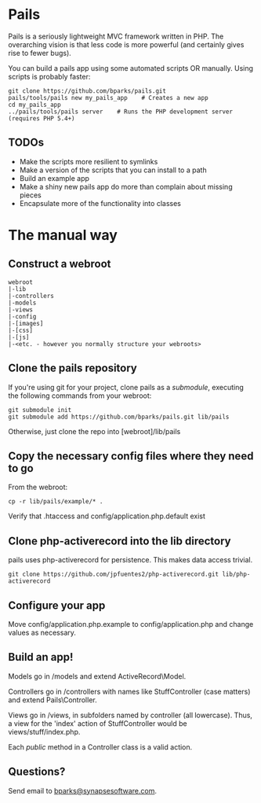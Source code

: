 Pails
=====

Pails is a seriously lightweight MVC framework written in PHP. The overarching
vision is that less code is more powerful (and certainly gives rise to fewer
bugs).

You can build a pails app using some automated scripts OR manually. Using scripts
is probably faster:

    git clone https://github.com/bparks/pails.git
    pails/tools/pails new my_pails_app    # Creates a new app
    cd my_pails_app
    ../pails/tools/pails server    # Runs the PHP development server (requires PHP 5.4+)

TODOs
-----

* Make the scripts more resilient to symlinks
* Make a version of the scripts that you can install to a path
* Build an example app
* Make a shiny new pails app do more than complain about missing pieces
* Encapsulate more of the functionality into classes

The manual way
==============

Construct a webroot
-------------------

    webroot
    |-lib
    |-controllers
    |-models
    |-views
    |-config
    |-[images]
    |-[css]
    |-[js]
    |-<etc. - however you normally structure your webroots>

Clone the pails repository
--------------------------

If you're using git for your project, clone pails as a *submodule*, executing
the following commands from your webroot:

    git submodule init
    git submodule add https://github.com/bparks/pails.git lib/pails

Otherwise, just clone the repo into [webroot]/lib/pails

Copy the necessary config files where they need to go
-----------------------------------------------------

From the webroot:

    cp -r lib/pails/example/* .

Verify that .htaccess and config/application.php.default exist

Clone php-activerecord into the lib directory
---------------------------------------------

pails uses php-activerecord for persistence. This makes data access trivial.

    git clone https://github.com/jpfuentes2/php-activerecord.git lib/php-activerecord

Configure your app
------------------

Move config/application.php.example to config/application.php and change
values as necessary.

Build an app!
-------------

Models go in /models and extend ActiveRecord\Model.

Controllers go in /controllers with names like StuffController (case matters)
and extend Pails\Controller.

Views go in /views, in subfolders named by controller (all lowercase). Thus, a
view for the 'index' action of StuffController would be views/stuff/index.php.

Each *public* method in a Controller class is a valid action.

Questions?
----------

Send email to bparks@synapsesoftware.com.
